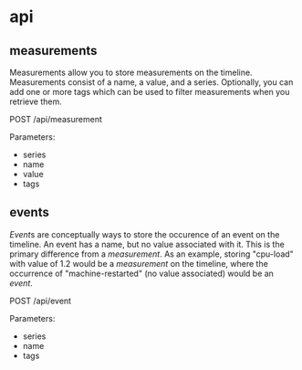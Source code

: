 # api


## measurements

Measurements allow you to store measurements on the timeline. Measurements consist of a name, a value, and a series. Optionally, you can add one or more tags which can be used to filter measurements when you retrieve them.

POST /api/measurement

Parameters:

 - series
 - name
 - value
 - tags

## events

*Event*s are conceptually ways to store the occurence of an event on the timeline. An event has a name, but no value associated with it. This is the primary difference from a *measurement*. As an example, storing "cpu-load" with value of 1.2 would be a *measurement* on the timeline, where the occurrence of "machine-restarted" (no value associated) would be an *event*.

POST /api/event

Parameters:

 - series
 - name
 - tags
